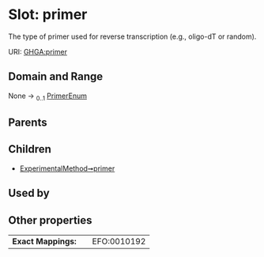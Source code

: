 
# Slot: primer


The type of primer used for reverse transcription (e.g., oligo-dT or random).

URI: [GHGA:primer](https://w3id.org/GHGA/primer)


## Domain and Range

None &#8594;  <sub>0..1</sub> [PrimerEnum](PrimerEnum.md)

## Parents


## Children

 *  [ExperimentalMethod➞primer](ExperimentalMethod_primer.md)

## Used by


## Other properties

|  |  |  |
| --- | --- | --- |
| **Exact Mappings:** | | EFO:0010192 |

